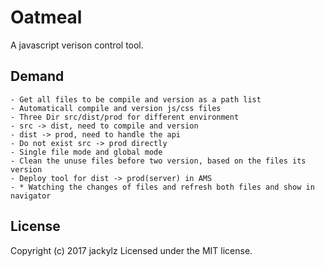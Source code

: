 # Oatmeal

A javascript verison control tool.

## Demand

    - Get all files to be compile and version as a path list
    - Automaticall compile and version js/css files
    - Three Dir src/dist/prod for different environment
    - src -> dist, need to compile and version
    - dist -> prod, need to handle the api
    - Do not exist src -> prod directly
    - Single file mode and global mode
    - Clean the unuse files before two version, based on the files its version
    - Deploy tool for dist -> prod(server) in AMS
    - * Watching the changes of files and refresh both files and show in navigator 

## License
Copyright (c) 2017 jackylz
Licensed under the MIT license.
